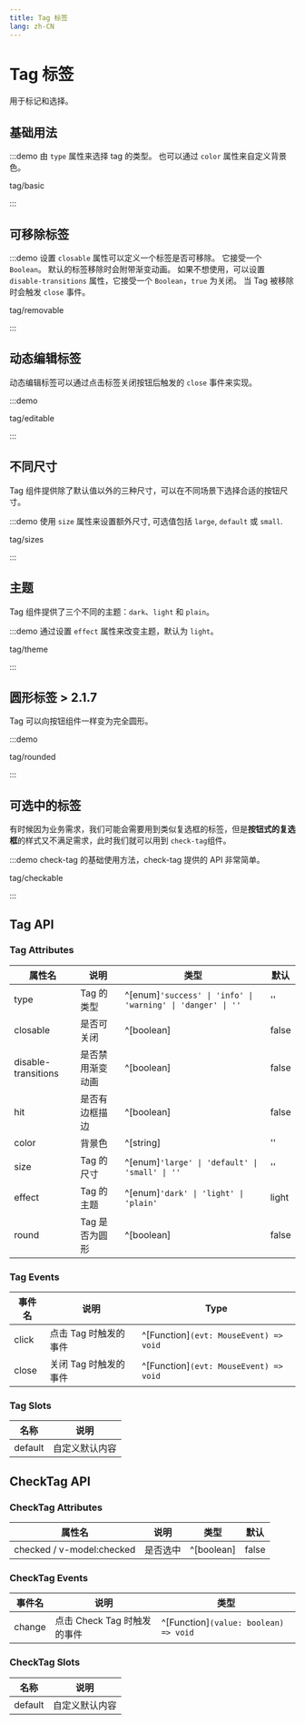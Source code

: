 ```yaml
---
title: Tag 标签
lang: zh-CN
---
```


# Tag 标签

用于标记和选择。

## 基础用法

:::demo 由 `type` 属性来选择 tag 的类型。 也可以通过 `color` 属性来自定义背景色。

tag/basic

:::

## 可移除标签

:::demo 设置 `closable` 属性可以定义一个标签是否可移除。 它接受一个 `Boolean`。 默认的标签移除时会附带渐变动画。 如果不想使用，可以设置 `disable-transitions` 属性，它接受一个 `Boolean`，`true` 为关闭。 当 Tag 被移除时会触发 `close` 事件。

tag/removable

:::

## 动态编辑标签

动态编辑标签可以通过点击标签关闭按钮后触发的 `close` 事件来实现。

:::demo

tag/editable

:::

## 不同尺寸

Tag 组件提供除了默认值以外的三种尺寸，可以在不同场景下选择合适的按钮尺寸。

:::demo 使用 `size` 属性来设置额外尺寸, 可选值包括 `large`, `default` 或 `small`.

tag/sizes

:::

## 主题

Tag 组件提供了三个不同的主题：`dark`、`light` 和 `plain`。

:::demo 通过设置 `effect` 属性来改变主题，默认为 `light`。

tag/theme

:::

## 圆形标签 <el-tag>> 2.1.7</el-tag>

Tag 可以向按钮组件一样变为完全圆形。

:::demo

tag/rounded

:::

## 可选中的标签

有时候因为业务需求，我们可能会需要用到类似复选框的标签，但是**按钮式的复选框**的样式又不满足需求，此时我们就可以用到 `check-tag`组件。

:::demo check-tag 的基础使用方法，check-tag 提供的 API 非常简单。

tag/checkable

:::

## Tag API

### Tag Attributes

| 属性名                 | 说明        | 类型                                                              | 默认    |
| ------------------- | --------- | --------------------------------------------------------------- | ----- |
| type                | Tag 的类型   | ^[enum]`'success' \| 'info' \| 'warning' \| 'danger' \| ''` | ''    |
| closable            | 是否可关闭     | ^[boolean]                                                      | false |
| disable-transitions | 是否禁用渐变动画  | ^[boolean]                                                      | false |
| hit                 | 是否有边框描边   | ^[boolean]                                                      | false |
| color               | 背景色       | ^[string]                                                       | ''    |
| size                | Tag 的尺寸   | ^[enum]`'large' \| 'default' \| 'small' \| ''`               | ''    |
| effect              | Tag 的主题   | ^[enum]`'dark' \| 'light' \| 'plain'`                         | light |
| round               | Tag 是否为圆形 | ^[boolean]                                                      | false |

### Tag Events

| 事件名   | 说明            | Type                                      |
| ----- | ------------- | ----------------------------------------- |
| click | 点击 Tag 时触发的事件 | ^[Function]`(evt: MouseEvent) => void` |
| close | 关闭 Tag 时触发的事件 | ^[Function]`(evt: MouseEvent) => void` |

### Tag Slots

| 名称      | 说明      |
| ------- | ------- |
| default | 自定义默认内容 |

## CheckTag API

### CheckTag Attributes

| 属性名                       | 说明   | 类型         | 默认    |
| ------------------------- | ---- | ---------- | ----- |
| checked / v-model:checked | 是否选中 | ^[boolean] | false |

### CheckTag Events

| 事件名    | 说明                  | 类型                                       |
| ------ | ------------------- | ---------------------------------------- |
| change | 点击 Check Tag 时触发的事件 | ^[Function]`(value: boolean) => void` |

### CheckTag Slots

| 名称      | 说明      |
| ------- | ------- |
| default | 自定义默认内容 |
